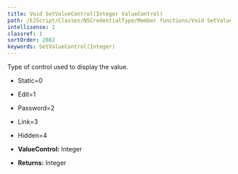 ```yaml
---
title: Void SetValueControl(Integer ValueControl)
path: /EJScript/Classes/NSCredentialType/Member functions/Void SetValueControl(Integer p_0)
intellisense: 1
classref: 1
sortOrder: 2082
keywords: SetValueControl(Integer)
---
```



Type of control used to display the value.

* Static=0
* Edit=1
* Password=2
* Link=3
* Hidden=4

* **ValueControl:** Integer
* **Returns:** Integer


